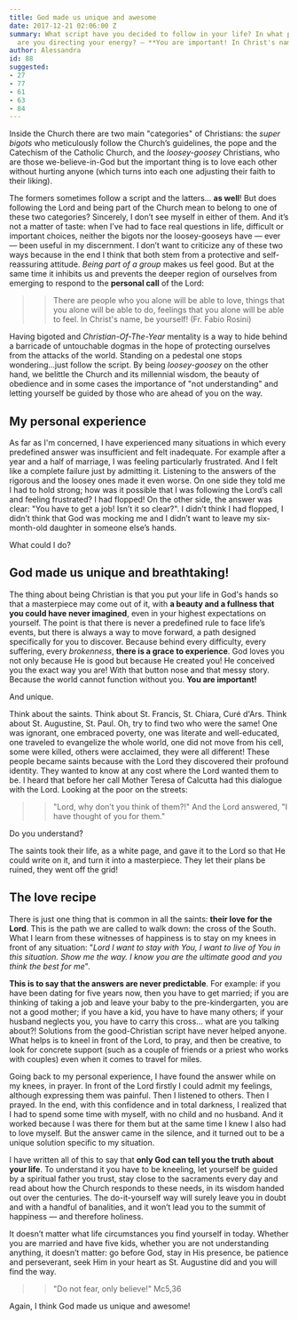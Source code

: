 ```yaml
---
title: God made us unique and awesome
date: 2017-12-21 02:06:00 Z
summary: What script have you decided to follow in your life? In what predefined way
  are you directing your energy? — **You are important! In Christ's name, be yourself!**
author: Alessandra
id: 88
suggested:
- 27
- 77
- 61
- 63
- 84
---
```


Inside the Church there are two main "categories" of Christians: the *super bigots* who meticulously follow the Church’s guidelines, the pope and the Catechism of the Catholic Church, and the *loosey-goosey* Christians, who are those we-believe-in-God but the important thing is to love each other without hurting anyone (which turns into each one adjusting their faith to their liking).

The formers sometimes follow a script and the latters... **as well**! But does following the Lord and being part of the Church mean to belong to one of these two categories? Sincerely, I don’t see myself in either of them. And it’s not a matter of taste: when I’ve had to face real questions in life, difficult or important choices, neither the bigots nor the loosey-gooseys have — ever — been useful in my discernment. I don’t want to criticize any of these two ways because in the end I think that both stem from a protective and self-reassuring attitude. *Being part of a group* makes us feel good. But at the same time it inhibits us and prevents the deeper region of ourselves from emerging to respond to the **personal call** of the Lord:

>> There are people who you alone will be able to love, things that you alone will be able to do, feelings that you alone will be able to feel. In Christ's name, be yourself! (Fr. Fabio Rosini)


Having bigoted and *Christian-Of-The-Year* mentality is a way to hide behind a barricade of untouchable dogmas in the hope of protecting ourselves from the attacks of the world. Standing on a pedestal one stops wondering...just follow the script. By being *loosey-goosey* on the other hand, we belittle the Church and its millennial wisdom, the beauty of obedience and in some cases the importance of "not understanding" and letting yourself be guided by those who are ahead of you on the way.


## My personal experience

As far as I'm concerned, I have experienced many situations in which every predefined answer was insufficient and felt inadequate. For example after a year and a half of marriage, I was feeling particularly frustrated. And I felt like a complete failure just by admitting it. Listening to the answers of the rigorous and the loosey ones made it even worse. On one side they told me I had to hold strong; how was it possible that I was following the Lord’s call and feeling frustrated? I had flopped! On the other side, the answer was clear: "You have to get a job! Isn’t it so clear?". I didn’t think I had flopped, I didn’t think that God was mocking me and I didn’t want to leave my six-month-old daughter in someone else’s hands.

What could I do?


## God made us unique and breathtaking!

The thing about being Christian is that you put your life in God's hands so that a masterpiece may come out of it, with **a beauty and a fullness that you could have never imagined**, even in your highest expectations on yourself. The point is that there is never a predefined rule to face life’s events, but there is always a way to move forward, a path designed specifically for you to discover. Because behind every difficulty, every suffering, every *brokenness*, **there is a grace to experience**. God loves you not only because He is good but because He created you! He conceived you the exact way you are! With that button nose and that messy story. Because the world cannot function without you. **You are important!**

And unique.

Think about the saints. Think about St. Francis, St. Chiara, Curé d'Ars. Think about St. Augustine, St. Paul. Oh, try to find two who were the same! One was ignorant, one embraced poverty, one was literate and well-educated, one traveled to evangelize the whole world, one did not move from his cell, some were killed, others were acclaimed, they were all different! These people became saints because with the Lord they discovered their profound identity. They wanted to know at any cost where the Lord wanted them to be. I heard that before her call Mother Teresa of Calcutta had this dialogue with the Lord. Looking at the poor on the streets:

>> "Lord, why don’t you think of them?!" And the Lord answered, "I have thought of you for them."

Do you understand?

The saints took their life, as a white page, and gave it to the Lord so that He could write on it, and turn it into a masterpiece. They let their plans be ruined, they went off the grid!


## The love recipe

There is just one thing that is common in all the saints: **their love for the Lord**. This is the path we are called to walk down: the cross of the South. What I learn from these witnesses of happiness is to stay on my knees in front of any situation: "*Lord I want to stay with You, I want to live of You in this situation. Show me the way. I know you are the ultimate good and you think the best for me*".

**This is to say that the answers are never predictable**. For example: if you have been dating for five years now, then you have to get married; if you are thinking of taking a job and leave your baby to the pre-kindergarten, you are not a good mother; if you have a kid, you have to have many others; if your husband neglects you, you have to carry this cross... what are you talking about?! Solutions from the good-Christian script have never helped anyone. What helps is to kneel in front of the Lord, to pray, and then be creative, to look for concrete support (such as a couple of friends or a priest who works with couples) even when it comes to travel for miles.

Going back to my personal experience, I have found the answer while on my knees, in prayer. In front of the Lord firstly I could admit my feelings, although expressing them was painful. Then I listened to others. Then I prayed. In the end, with this confidence and in total darkness, I realized that I had to spend some time with myself, with no child and no husband. And it worked because I was there for them but at the same time I knew I also had to love myself. But the answer came in the silence, and it turned out to be a unique solution specific to my situation.

I have written all of this to say that **only God can tell you the truth about your life**. To understand it you have to be kneeling, let yourself be guided by a spiritual father you trust, stay close to the sacraments every day and read about how the Church responds to these needs, in its wisdom handed out over the centuries. The do-it-yourself way will surely leave you in doubt and with a handful of banalities, and it won’t lead you to the summit of happiness — and therefore holiness.

It doesn’t matter what life circumstances you find yourself in today. Whether you are married and have five kids, whether you are not understanding anything, it doesn’t matter: go before God, stay in His presence, be patience and perseverant, seek Him in your heart as St. Augustine did and you will find the way.

>> "Do not fear, only believe!" Mc5,36

Again, I think God made us unique and awesome!
